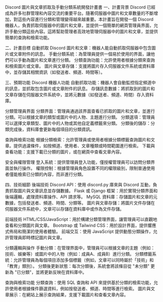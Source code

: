 Discord 圖片與文章抓取及手動分類系統開發計畫書
一、計畫背景
Discord 已經成為許多社群管理和內容交流的重要平台。隨著伺服器中圖片和文章數量的不斷增加，對這些內容進行分類和管理變得越來越重要。本計畫旨在開發一個 Discord 機器人，負責抓取伺服器中的圖片和文章，並提供一個簡單的網頁管理員界面，允許手動分類這些內容。這將幫助管理者高效地管理伺服器中的圖片和文章，並提供簡單的查詢和檢索功能。

二、計畫目標
自動抓取 Discord 圖片和文章：機器人能自動抓取伺服器中包含圖片或文章附件的訊息。
手動分類系統：為管理員提供一個易於使用的界面，讓他們可以手動為圖片和文章進行分類。
分類查詢功能：允許使用者根據分類來查詢和檢索圖片或文章。
圖片與文章存儲：支援將圖片存入伺服器文件系統或資料庫中，並存儲其相關資訊（如發送者、頻道、時間等）。

三、預期功能
Discord 機器人功能
自動抓取功能：機器人會自動監控指定頻道中的訊息，並抓取包含圖片或文章附件的訊息。
存儲訊息數據：將抓取到的圖片和文章存儲在伺服器文件系統中，並將元數據（如發送者、頻道、時間）存入資料庫。

分類管理員界面
分類界面：管理員通過該界面查看已抓取的圖片和文章，並進行分類。可以根據文章的類型或圖片中的人物、主題進行分類。
分類選項：管理員可以選擇文章類型、圖片中的人物或其他自定義標籤來分類。
分類後的儲存：分類完成後，資料庫會更新每個項目的分類資訊。

查詢與檢索功能
根據分類檢索：允許管理員或使用者根據分類標籤查詢圖片和文章。提供過濾條件，如按頻道、使用者、文章種類或時間範圍進行檢索。
下載與查看功能：支援下載已分類的圖片，或在網頁中查看文章內容。

安全與權限管理
登入系統：提供管理員登入功能，僅授權管理員可以訪問分類界面並執行操作。
權限控制：根據管理員角色設置不同的權限級別，限制普通使用者僅能檢索已分類的內容，而非進行分類。

四、技術細節
後端技術
Discord API：使用 discord.py 庫來與 Discord 互動，負責抓取圖片與文章訊息並存儲數據。
Flask 或 Django 框架：用於實現分類界面和後端邏輯，處理資料庫操作、API 請求等。
MySQL 資料庫：存儲圖片和文章的元數據，包括發送者、頻道、時間、分類等。
圖片與文章存儲：將圖片文件存儲在伺服器文件系統中，文章可以存儲在資料庫中或作為文件存儲。

前端技術
HTML/CSS/JavaScript：用於構建分類管理界面，讓管理員可以直觀地查看和分類圖片與文章。
Bootstrap 或 Tailwind CSS：用於設計界面，提供響應式佈局和簡潔的使用者體驗。
前端交互：使用 JavaScript 提供動態分類操作，允許管理員即時標記圖片與文章。

 
分類邏輯與操作
手動分類：在管理界面中，管理員可以根據文章的主題（例如：技術、娛樂等）或圖片中的人物（例如：成員A、成員B）進行分類。
分類標籤系統：允許管理員為每個項目添加多個標籤（例如，文章可以同時屬於「技術」和「教育」類別）。
分類後更新狀態：每次分類後，系統會將該條目從 "未分類" 更新為 "已分類"，並將更新反映在資料庫中。

查詢與檢索功能
分類查詢：使用 SQL 查詢和 API 來提供基於分類的檢索功能，允許使用者根據條件篩選資料，例如按發送者、頻道、時間等進行檢索。
圖片與文章展示：在網站上展示查詢結果，支援下載圖片和查看文章內容。